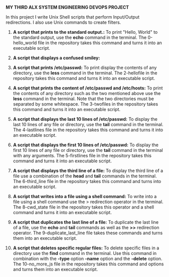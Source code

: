 **MY THIRD ALX SYSTEM ENGINEERING DEVOPS PROJECT**

In this project I write Unix Shell scripts that perform
Input/Output redirections. I also use Unix commands to
create filters.

1. **A script that prints to the standard output.:**
   To print "Hello, World" to the standard output, use the **echo**
   command in the terminal.
   The 0-hello_world file in the repository takes this command and
   turns it into an executable script.

2. **A script that displays a confused smiley:**

3. **A script that prints /etc/passwd:**
   To print display the contents of any directory, use the **less**
   command in the terminal.
   The 2-hellofile in the repository takes this command and turns it
   into an executable script.

4. **A script that prints the content of /etc/passwd and /etc/hosts:**
   To print the contents of any directory such as the two mentioned above
   use the **less** command in the terminal. Note that the two directories
   must be separated by some whitespace.
   The 3-twofiles in the repository takes this command and turns it into an
   executable script.

5. **A script that displays the last 10 lines of /etc/passwd:**
   To display the last 10 lines of any file or directory, use the
   **tail** command in the terminal.
   The 4-lastlines file in the repository takes this command and turns it into
   an executable script.

6. **A script that displays the first 10 lines of /etc/passwd:**
   To display the first 10 lines of any file or directory, use the **tail**
   command in the terminal with any arguments.
   The 5-firstlines file in the repository takes this command and turns it into
   an executable script.

7. **A script that displays the third line of a file:**
   To display the third line of a file use a combination of the **head** and **tail**
   commands in the terminal.
   The 6-third_line file in the repository takes this command and turns into an
   executable script.

8. **A script that writes into a file using a shell command:**
   To write into a file using a shell command use the >
   redirection operator in the terminal.
   The 8-cwd_state file in the repository takes this operator and a shell command
   and turns it into an executable script.

9. **A script that duplicates the last line of a file:**
   To duplicate the last line of a file, use the **echo** and **tail** commands as
   well as the **>>** redirection operator.
   The 9-duplicate_last_line file takes these commands and turns them into an executable
   script.

10. **A script that deletes specific regular files:**
    To delete specific files in a directory use the **find** command in the terminal.
    Use this command in combination with the **-type** option **-name** option and
    the **-delete** option.
    The 10-no_more_js file in the repository takes this command and options and turns them
    into an executable script.